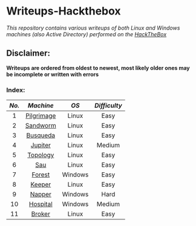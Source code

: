 # Writeups-Hackthebox
_This repository contains various writeups of both Linux and Windows machines (also Active Directory) performed on the [HackTheBox](https://app.hackthebox.com/)_

## Disclaimer:
__Writeups are ordered from oldest to newest, most likely older ones may be incomplete or written with errors__

### Index:

| **_No._** |                                       **_Machine_**                                       | **_OS_** | **_Difficulty_** |
|:---------:|:-----------------------------------------------------------------------------------------:|:--------:|:----------------:|
|     1     |    [Pilgrimage](https://github.com/AleHelp/Writeups-Hackthebox/blob/main/pilgrimage.md)   |   Linux  |       Easy       |
|     2     |      [Sandworm](https://github.com/AleHelp/Writeups-Hackthebox/blob/main/Sandworm.md)     |   Linux  |       Easy       |
|     3     |      [Busqueda](https://github.com/AleHelp/Writeups-Hackthebox/blob/main/Busqueda.md)     |   Linux  |       Easy       |
|     4     |       [Jupiter](https://github.com/AleHelp/Writeups-Hackthebox/blob/main/jupiter.md)      |   Linux  |      Medium      |
|     5     |      [Topology](https://github.com/AleHelp/Writeups-Hackthebox/blob/main/topology.md)     |   Linux  |       Easy       |
|     6     |           [Sau](https://github.com/AleHelp/Writeups-Hackthebox/blob/main/sau.md)          |   Linux  |       Easy       |
|     7     |        [Forest](https://github.com/AleHelp/Writeups-Hackthebox/blob/main/Forest.md)       |  Windows |       Easy       |
|     8     |        [Keeper](https://github.com/AleHelp/Writeups-Hackthebox/blob/main/keeper.md)       |   Linux  |       Easy       |
|     9     |        [Napper](https://github.com/AleHelp/Writeups-Hackthebox/blob/main/napper.md)       |  Windows |       Hard       |
|     10    | [Hospital](https://github.com/AleHelp/Writeups-Hackthebox/blob/main/hospital/hospital.md) |  Windows |      Medium      |
|     11    | [Broker](https://github.com/AleHelp/Writeups-Hackthebox/blob/main/Broker.md)              |  Linux   |      Easy        |
